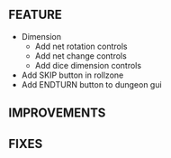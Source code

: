 ## FEATURE
- Dimension
    - Add net rotation controls
    - Add net change controls
    - Add dice dimension controls
- Add SKIP button in rollzone
- Add ENDTURN button to dungeon gui

## IMPROVEMENTS

## FIXES
